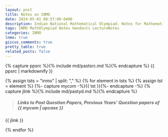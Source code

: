 ```yaml
---
layout: post
title: Notes on INMO
date: 2024-05-01 08:57:00-0400
description: Indian National Mathematical Olympiad. Notes for Mathematics Olympiad, IOQM, RMO, INMO. Problem set, Solutions, Questions, Answers, Hints, Walkthroughs, Discussions, Solutions in pdf.
tags: INMO MathOlympiad Notes Handouts LectureNotes
categories: INMO
lnmo: true
giscus_comments: true
pretty_table: true
related_posts: false
---
```


{% capture ppsrc %}{% include md/pastsrc.md %}{% endcapture %}
{{ ppsrc | markdownify }}

{% assign tsts = "inmo" | split: "," %}
{% for element in tsts %}
{% assign tst = element %}
{%- capture mycom -%}{{ tst }}{%- endcapture -%}
{% capture jlink %}{% include md/pastyd.md %}{% endcapture %}

> ##### Links to Past Question Papers, Previous Years’ Question papers of {{ mycom | upcase }}
{{ jlink }}

{% endfor %}
